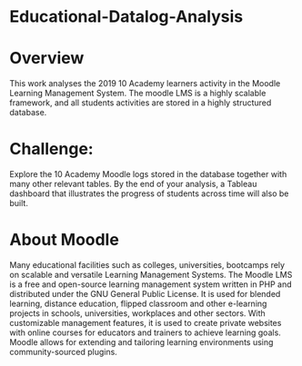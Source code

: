 # Educational-Datalog-Analysis

# Overview
This work analyses the 2019 10 Academy learners activity in the Moodle Learning Management System. The moodle LMS is a highly scalable framework, and all students activities are stored in a highly structured database.  



# Challenge:
Explore the 10 Academy Moodle logs stored in the database together with many other relevant tables. By the end of your analysis, a Tableau dashboard that illustrates the progress of students across time will also be built.

# About Moodle
Many educational facilities such as colleges, universities, bootcamps rely on scalable and versatile Learning Management Systems. 
The Moodle LMS  is a free and open-source learning management system written in PHP and distributed under the GNU General Public License. It is used for blended learning, distance education, flipped classroom and other e-learning projects in schools, universities, workplaces and other sectors. With customizable management features, it is used to create private websites with online courses for educators and trainers to achieve learning goals. Moodle allows for extending and tailoring learning environments using community-sourced plugins.
